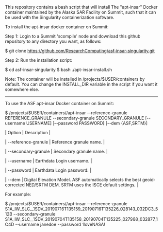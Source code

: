 This repository contains a bash script that will install
The "apt-insar" Docker container maintained by the
Alaska SAR Facility on Summit, such that it can be used
with the Singularity containerization software.

To install the apt-insar docker container on Summit:

Step 1: Login to a Summit 'scompile' node and download this github
        repository to any directory you want, as follows:

$ git clone https://github.com/ResearchComputing/asf-insar-singularity.git

Step 2: Run the installation script:

$ cd asf-insar-singularity 
$ bash ./apt-insar-install.sh

Note: The container will be installed in /projects/$USER/containers by default.
      You can change the INSTALL_DIR variable in the script if you want it
      somewhere else.

----------------------------------

To use the ASF apt-insar Docker container on Summit:

$ /projects/$USER/containers//apt-insar --reference-granule REFERENCE_GRANULE --secondary-granule SECONDARY_GRANULE [--username USERNAME] [--password PASSWORD] [--dem {ASF,SRTM}]

| Option | Description |

| --reference-granule | Reference granule name. |

| --secondary-granule | Secondary granule name. |

| --username | Earthdata Login username. |

| --password | Earthdata Login password. |

| --dem | Digital Elevation Model.
        ASF automatically selects the best geoid-corrected NED/SRTM DEM.
        SRTM uses the ISCE default settings. |

For example:

$ /projects/$USER/containers//apt-insar --reference-granule S1A_IW_SLC__1SDV_20190716T135159_20190716T135226_028143_032DC3_512B --secondary-granule S1A_IW_SLC__1SDV_20190704T135158_20190704T135225_027968_032877_1C4D --username janedoe --password 1loveNASA!

